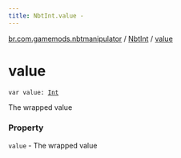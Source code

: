 ```yaml
---
title: NbtInt.value - 
---
```


[br.com.gamemods.nbtmanipulator](../index.html) / [NbtInt](index.html) / [value](./value.html)

# value

`var value: `[`Int`](https://kotlinlang.org/api/latest/jvm/stdlib/kotlin/-int/index.html)

The wrapped value

### Property

`value` - The wrapped value